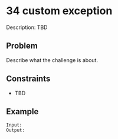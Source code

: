 # 34 custom exception

Description: TBD

## Problem

Describe what the challenge is about.

## Constraints

- TBD

## Example

```
Input:
Output:
```
